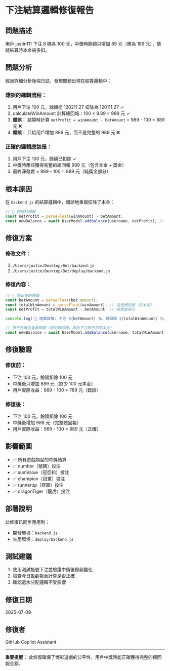 # 下注結算邏輯修復報告

## 問題描述
用戶 justin111 下注 8 碼各 100 元，中獎時餘額只增加 89 元（應為 189 元），懷疑結算時本金被多扣。

## 問題分析
經過詳細分析後端日誌，發現問題出現在結算邏輯中：

### 錯誤的邏輯流程：
1. 用戶下注 100 元，餘額從 120211.27 扣除為 120111.27 ✓
2. calculateWinAmount 計算總回報：100 × 9.89 = 989 元 ✓
3. **錯誤：** 結算時計算 `netProfit = winAmount - betAmount` = 989 - 100 = 889 元 ❌
4. **錯誤：** 只給用戶增加 889 元，而不是完整的 989 元 ❌

### 正確的邏輯應該是：
1. 用戶下注 100 元，餘額已扣除 ✓
2. 中獎時應該獲得完整的總回報 989 元（包含本金 + 獎金）
3. 最終淨盈虧 = 989 - 100 = 889 元（純獎金部分）

## 根本原因
在 `backend.js` 的結算邏輯中，錯誤地重複扣除了本金：

```javascript
// 🔧 錯誤的邏輯
const netProfit = parseFloat(winAmount) - betAmount;
const newBalance = await UserModel.addBalance(username, netProfit); // 只增加淨獎金，錯誤！
```

## 修復方案

### 修改文件：
1. `/Users/justin/Desktop/Bet/backend.js`
2. `/Users/justin/Desktop/Bet/deploy/backend.js`

### 修復內容：
```javascript
// 🔧 修正後的邏輯
const betAmount = parseFloat(bet.amount);
const totalWinAmount = parseFloat(winAmount); // 這是總回報（含本金）
const netProfit = totalWinAmount - betAmount; // 純獎金部分

console.log(`🎯 結算詳情: 下注 ${betAmount} 元，總回報 ${totalWinAmount} 元，純獎金 ${netProfit} 元`);

// 原子性增加會員餘額（增加總回報，因為下注時已扣除本金）
const newBalance = await UserModel.addBalance(username, totalWinAmount);
```

## 修復驗證

### 修復前：
- 下注 100 元，餘額扣除 100 元
- 中獎後只增加 889 元（缺少 100 元本金）
- 用戶實際收益：889 - 100 = 789 元（錯誤）

### 修復後：
- 下注 100 元，餘額扣除 100 元
- 中獎後增加 989 元（完整總回報）
- 用戶實際收益：989 - 100 = 889 元（正確）

## 影響範圍
- ✅ 所有遊戲類型的中獎結算
- ✅ number（號碼）投注
- ✅ sumValue（冠亞和）投注  
- ✅ champion（冠軍）投注
- ✅ runnerup（亞軍）投注
- ✅ dragonTiger（龍虎）投注

## 部署說明
此修復已同步應用到：
- 開發環境：`backend.js`
- 生產環境：`deploy/backend.js`

## 測試建議
1. 使用測試帳號下注並驗證中獎後餘額變化
2. 檢查今日盈虧報表計算是否正確
3. 確認退水分配邏輯不受影響

## 修復日期
2025-07-09

## 修復者
GitHub Copilot Assistant

---

**重要提醒：** 此修復確保了博彩遊戲的公平性，用戶中獎時能正確獲得完整的總回報金額。
